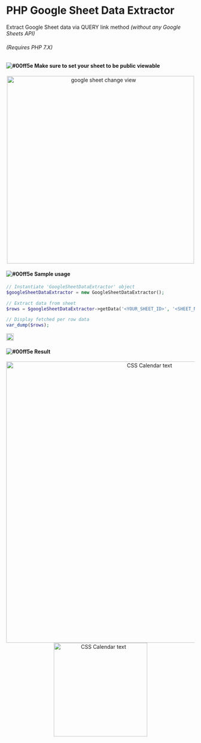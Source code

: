 # PHP Google Sheet Data Extractor

Extract Google Sheet data via QUERY link method *(without any Google Sheets API)*
<br>
###### (Requires PHP 7.X)

#### ![#00ff5e](https://via.placeholder.com/15/5e00ff/000000/?text=+) Make sure to set your sheet to be public viewable
<p align="center">
  <img src="https://i.imgur.com/lTLVet9.png" width="500" title="google sheet change view">
</p>

#### ![#00ff5e](https://via.placeholder.com/15/5e00ff/000000/?text=+)  Sample usage
```php
// Instantiate 'GoogleSheetDataExtractor' object
$googleSheetDataExtractor = new GoogleSheetDataExtractor();

// Extract data from sheet
$rows = $googleSheetDataExtractor->getData('<YOUR_SHEET_ID>', '<SHEET_NAME>', 'B5:D10', 'SELECT *');

// Display fetched per row data
var_dump($rows);
  ```
<a href="https://marcustansoon.000webhostapp.com/Experimental%20-%20Google%20Sheet%20Data%20Extractor/index.php"><img src="https://phpsandbox.io/img/brand/badge.png" height="20" alt="PHPSandbox Notebook"></a>
  
#### ![#00ff5e](https://via.placeholder.com/15/5e00ff/000000/?text=+)  Result
<p align="center">
  <img src="https://i.imgur.com/0Qp19Jk.png" width="750" title="CSS Calendar text">
  <img src="https://i.imgur.com/FjZiBcc.png" width="250" title="CSS Calendar text">
</p>


